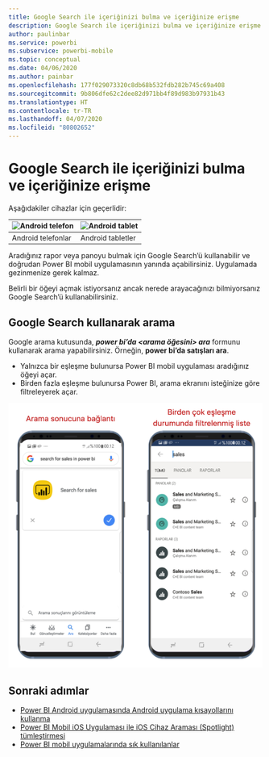 ```yaml
---
title: Google Search ile içeriğinizi bulma ve içeriğinize erişme
description: Google Search ile içeriğinizi bulma ve içeriğinize erişme hakkında bilgi edinin.
author: paulinbar
ms.service: powerbi
ms.subservice: powerbi-mobile
ms.topic: conceptual
ms.date: 04/06/2020
ms.author: painbar
ms.openlocfilehash: 177f029073320c8db68b532fdb282b745c69a408
ms.sourcegitcommit: 9b806dfe62c2dee82d971bb4f89d983b97931b43
ms.translationtype: HT
ms.contentlocale: tr-TR
ms.lasthandoff: 04/07/2020
ms.locfileid: "80802652"
---
```

# <a name="find-and-access-your-content-with-google-search"></a>Google Search ile içeriğinizi bulma ve içeriğinize erişme

Aşağıdakiler cihazlar için geçerlidir:

| ![Android telefon](./media/mobile-app-find-access-google-search/android-logo-40-px.png) | ![Android tablet](./media/mobile-app-find-access-google-search/android-logo-40-px.png) |
|:--- |:--- |
| Android telefonlar |Android tabletler |

Aradığınız rapor veya panoyu bulmak için Google Search’ü kullanabilir ve doğrudan Power BI mobil uygulamasının yanında açabilirsiniz. Uygulamada gezinmenize gerek kalmaz.

Belirli bir öğeyi açmak istiyorsanız ancak nerede arayacağınızı bilmiyorsanız Google Search’ü kullanabilirsiniz.

## <a name="search-using-google-search"></a>Google Search kullanarak arama

Google arama kutusunda, ***power bi’da &lt;arama öğesini&gt; ara*** formunu kullanarak arama yapabilirsiniz. Örneğin, **power bi’da satışları ara**.

* Yalnızca bir eşleşme bulunursa Power BI mobil uygulaması aradığınız öğeyi açar.
* Birden fazla eşleşme bulunursa Power BI, arama ekranını isteğinize göre filtreleyerek açar.

![Android için Power BI mobil uygulamasında Google Search sonucu](media/mobile-app-find-access-google-search/mobile-google-search.png)

## <a name="next-steps"></a>Sonraki adımlar
* [Power BI Android uygulamasında Android uygulama kısayollarını kullanma](mobile-app-quick-access-shortcuts.md)
* [Power BI Mobil iOS Uygulaması ile iOS Cihaz Araması (Spotlight) tümleştirmesi](mobile-apps-ios-search-integration.md)
* [Power BI mobil uygulamalarında sık kullanılanlar](mobile-apps-favorites.md)
